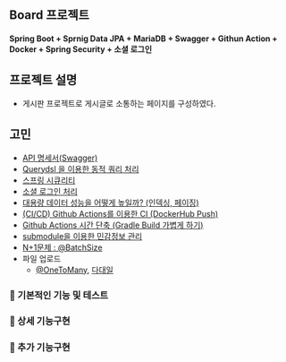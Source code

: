 ## Board 프로젝트

#### Spring Boot + Sprnig Data JPA + MariaDB + Swagger + Githun Action + Docker + Spring Security + 소셜 로그인

 
## 프로젝트 설명
- 게시판 프로젝트로 게시글로 소통하는 페이지를 구성하였다.

## 고민
- [API 명세서(Swagger)](https://myste-leee.tistory.com/205)
- [Querydsl 을 이용한 동적 쿼리 처리](https://myste-leee.tistory.com/221)
- [스프링 시큐리티](https://myste-leee.tistory.com/240)
- [소셜 로그인 처리](https://myste-leee.tistory.com/241)
- [대용량 데이터 성능을 어떻게 높일까? (인덱싱, 페이징)](https://myste-leee.tistory.com/223)
- [(CI/CD) Github Actions를 이용한 CI (DockerHub Push)](https://myste-leee.tistory.com/233)
- [Github Actions 시간 단축 (Gradle Build 가볍게 하기)](https://myste-leee.tistory.com/237)
- [submodule을 이용한 민감정보 관리](https://myste-leee.tistory.com/236)
- [N+1문제 : @BatchSize](https://myste-leee.tistory.com/229)
- 파일 업로드
    - [@OneToMany](https://myste-leee.tistory.com/222), [다대일](https://myste-leee.tistory.com/226)



  
### **📌  기본적인 기능 및 테스트**

### **📌 상세 기능구현**

### **📌 추가 기능구현**
